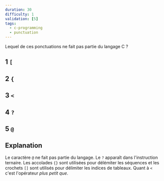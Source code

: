 ```yaml
---
duration: 30
difficulty: 1
validation: [5]
tags:
  - c-programming
  - punctuation
---
```

Lequel de ces ponctuations ne fait pas partie du langage C ?

## 1 `[`
## 2 `{`
## 3 `<`
## 4 `?`
## 5 `@`

## Explanation

Le caractère `@` ne fait pas partie du langage. Le `?` apparaît dans l'instruction ternaire. Les accolades `{}` sont utilisées pour délémiter les séquences et les crochets `[]` sont utilisés pour délimiter les indices de tableaux. Quant à `<` c'est l'opérateur *plus petit que*.
